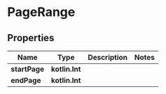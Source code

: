 
# PageRange

## Properties
| Name | Type | Description | Notes |
| ------------ | ------------- | ------------- | ------------- |
| **startPage** | **kotlin.Int** |  |  |
| **endPage** | **kotlin.Int** |  |  |



